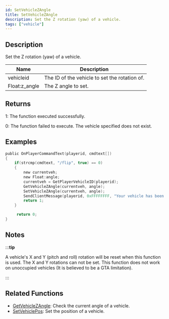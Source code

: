 ```yaml
---
id: SetVehicleZAngle
title: SetVehicleZAngle
description: Set the Z rotation (yaw) of a vehicle.
tags: ["vehicle"]
---
```


## Description

Set the Z rotation (yaw) of a vehicle.

| Name          | Description                                   |
| ------------- | --------------------------------------------- |
| vehicleid     | The ID of the vehicle to set the rotation of. |
| Float:z_angle | The Z angle to set.                           |

## Returns

1: The function executed successfully.

0: The function failed to execute. The vehicle specified does not exist.

## Examples

```c
public OnPlayerCommandText(playerid, cmdtext[])
{
    if(strcmp(cmdtext, "/flip", true) == 0)
    {
        new currentveh;
        new Float:angle;
        currentveh = GetPlayerVehicleID(playerid);
        GetVehicleZAngle(currentveh, angle);
        SetVehicleZAngle(currentveh, angle);
        SendClientMessage(playerid, 0xFFFFFFFF, "Your vehicle has been flipped.");
        return 1;
    }

     return 0;
}
```

## Notes

:::**tip**

A vehicle's X and Y (pitch and roll) rotation will be reset when this function is used. The X and Y rotations can not be set.
This function does not work on unoccupied vehicles (It is believed to be a GTA limitation).

:::

## Related Functions

- [GetVehicleZAngle](../functions/GetVehicleZAngle.md): Check the current angle of a vehicle.
- [SetVehiclePos](../functions/SetVehiclePos.md): Set the position of a vehicle.
